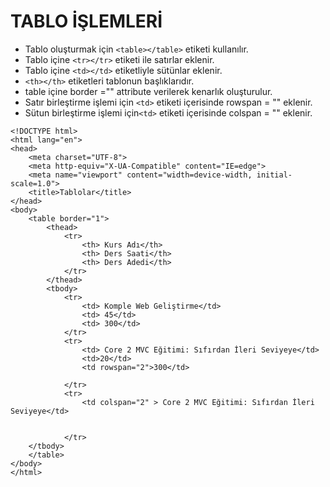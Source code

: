  # TABLO İŞLEMLERİ
 
- Tablo oluşturmak için ```<table></table>``` etiketi kullanılır.
- Tablo içine ```<tr></tr>``` etiketi ile satırlar eklenir.
- Tablo içine ```<td></td>``` etiketliyle sütünlar eklenir.
- ```<th></th>``` etiketleri tablonun başlıklarıdır.
- table içine border ="" attribute verilerek kenarlık oluşturulur.
- Satır birleştirme işlemi için ```<td>``` etiketi içerisinde rowspan = "" eklenir.
- Sütun birleştirme işlemi için```<td>``` etiketi içerisinde colspan = "" eklenir.


```
<!DOCTYPE html>
<html lang="en">
<head>
    <meta charset="UTF-8">
    <meta http-equiv="X-UA-Compatible" content="IE=edge">
    <meta name="viewport" content="width=device-width, initial-scale=1.0">
    <title>Tablolar</title>
</head>
<body>
    <table border="1">
        <thead>
            <tr>
                <th> Kurs Adı</th>
                <th> Ders Saati</th>
                <th> Ders Adedi</th>
            </tr>
        </thead>
        <tbody>
            <tr>
                <td> Komple Web Geliştirme</td>
                <td> 45</td>
                <td> 300</td>
            </tr>
            <tr>
                <td> Core 2 MVC Eğitimi: Sıfırdan İleri Seviyeye</td>
                <td>20</td>
                <td rowspan="2">300</td>

            </tr>
            <tr>
                <td colspan="2" > Core 2 MVC Eğitimi: Sıfırdan İleri Seviyeye</td>
                

            </tr>
    </tbody>
    </table>
</body>
</html>
```

